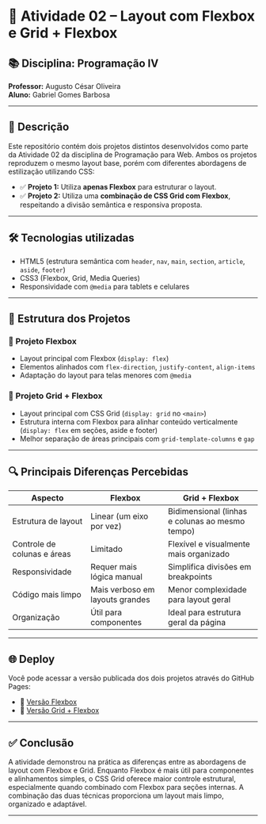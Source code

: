 # 🧩 Atividade 02 – Layout com Flexbox e Grid + Flexbox

## 📚 Disciplina: Programação IV
**Professor:** Augusto César Oliveira  
**Aluno:** Gabriel Gomes Barbosa  

---

## 📌 Descrição

Este repositório contém dois projetos distintos desenvolvidos como parte da Atividade 02 da disciplina de Programação para Web. Ambos os projetos reproduzem o mesmo layout base, porém com diferentes abordagens de estilização utilizando CSS:

- ✅ **Projeto 1:** Utiliza **apenas Flexbox** para estruturar o layout.
- ✅ **Projeto 2:** Utiliza uma **combinação de CSS Grid com Flexbox**, respeitando a divisão semântica e responsiva proposta.

---

## 🛠️ Tecnologias utilizadas

- HTML5 (estrutura semântica com `header`, `nav`, `main`, `section`, `article`, `aside`, `footer`)
- CSS3 (Flexbox, Grid, Media Queries)
- Responsividade com `@media` para tablets e celulares

---

## 🧱 Estrutura dos Projetos

### 📁 Projeto Flexbox

- Layout principal com Flexbox (`display: flex`)
- Elementos alinhados com `flex-direction`, `justify-content`, `align-items`
- Adaptação do layout para telas menores com `@media`

### 📁 Projeto Grid + Flexbox

- Layout principal com CSS Grid (`display: grid` no `<main>`)
- Estrutura interna com Flexbox para alinhar conteúdo verticalmente (`display: flex` em seções, aside e footer)
- Melhor separação de áreas principais com `grid-template-columns` e `gap`

---

## 🔍 Principais Diferenças Percebidas

| Aspecto                         | Flexbox                         | Grid + Flexbox                                        |
|----------------------------------|----------------------------------|--------------------------------------------------------|
| Estrutura de layout             | Linear (um eixo por vez)         | Bidimensional (linhas e colunas ao mesmo tempo)        |
| Controle de colunas e áreas     | Limitado                         | Flexível e visualmente mais organizado                 |
| Responsividade                  | Requer mais lógica manual        | Simplifica divisões em breakpoints                     |
| Código mais limpo               | Mais verboso em layouts grandes  | Menor complexidade para layout geral                   |
| Organização                     | Útil para componentes            | Ideal para estrutura geral da página                   |

---

## 🌐 Deploy

Você pode acessar a versão publicada dos dois projetos através do GitHub Pages:

- 🔗 [Versão Flexbox](https://gabrielbarbosa0.github.io/PROGRAMACAO-IV/Introdu%C3%A7%C3%A3o-ao-CSS/Atividade-02-Introduc%CC%A7a%CC%83o-a-o-CSS-Programac%CC%A7a%CC%83o-para-Web/Layout-Flexbox/index.html)
- 🔗 [Versão Grid + Flexbox](https://gabrielbarbosa0.github.io/PROGRAMACAO-IV/Introdu%C3%A7%C3%A3o-ao-CSS/Atividade-02-Introduc%CC%A7a%CC%83o-a-o-CSS-Programac%CC%A7a%CC%83o-para-Web/Layout-Flexbox-e-Grid/index.html)

---

## ✅ Conclusão

A atividade demonstrou na prática as diferenças entre as abordagens de layout com Flexbox e Grid. Enquanto Flexbox é mais útil para componentes e alinhamentos simples, o CSS Grid oferece maior controle estrutural, especialmente quando combinado com Flexbox para seções internas. A combinação das duas técnicas proporciona um layout mais limpo, organizado e adaptável.

---
